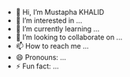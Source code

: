 - 👋 Hi, I’m Mustapha KHALID
- 👀 I’m interested in ...
- 🌱 I’m currently learning ...
- 💞️ I’m looking to collaborate on ...
- 📫 How to reach me ...
- 😄 Pronouns: ...
- ⚡ Fun fact: ...

<!---
staph123292/staph123292 [MUSTAPHA KHLAID] is a ✨ special ✨ repository because its `README.md` (this file) appears on your GitHub profile.
You can click the Preview link to take a look at your changes.
--->
